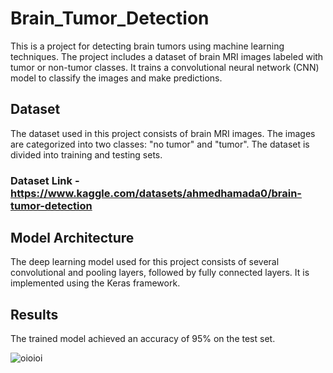 # Brain_Tumor_Detection

This is a project for detecting brain tumors using machine learning techniques. The project includes a dataset of brain MRI images labeled with tumor or non-tumor classes. It trains a convolutional neural network (CNN) model to classify the images and make predictions.

## Dataset

The dataset used in this project consists of brain MRI images. The images are categorized into two classes: "no tumor" and "tumor". The dataset is divided into training and testing sets.

### Dataset Link - https://www.kaggle.com/datasets/ahmedhamada0/brain-tumor-detection

## Model Architecture

The deep learning model used for this project consists of several convolutional and pooling layers, followed by fully connected layers. It is implemented using the Keras framework.

## Results

The trained model achieved an accuracy of 95% on the test set.

![oioioi](https://user-images.githubusercontent.com/64741151/123654587-81a37300-d82e-11eb-9842-331e5922bbb8.png)


